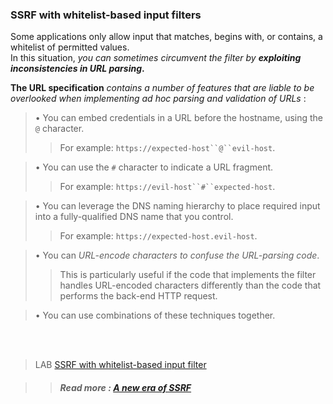  ### SSRF with whitelist-based input filters

Some applications only allow input that matches, begins with, or contains, a whitelist of permitted values.  
In this situation, _you can sometimes circumvent the filter by_ _**exploiting inconsistencies in URL parsing**_**.**  
  
**The URL specification** _contains a number of features that are liable to be overlooked when implementing_ _ad hoc parsing and validation of URLs_ :  
  
>• You can embed credentials in a URL before the hostname, using the `@` character.  
>>For example: `https://expected-host``@``evil-host`.  

>• You can use the `#` character to indicate a URL fragment.  
>>For example: `https://evil-host``#``expected-host`.  

>• You can leverage the DNS naming hierarchy to place required input into a fully-qualified DNS name that you control.  
>>For example: `https://expected-host.evil-host`.  

>• You can _URL-encode characters to confuse the URL-parsing code_.  
>>This is particularly useful if the code that implements the filter handles URL-encoded characters differently than the code that performs the back-end HTTP request.  
  
>• You can use combinations of these techniques together.  
  
  
  <br><br>
>LAB [SSRF with whitelist-based input filter](https://portswigger.net/web-security/ssrf/lab-ssrf-with-whitelist-filter)  
  
  

>>##### Read more : [A new era of SSRF](https://portswigger.net/blog/top-10-web-hacking-techniques-of-2017#1)